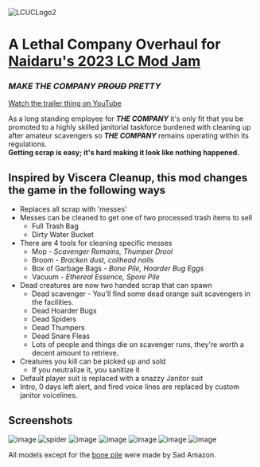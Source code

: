 ![LCUCLogo2](https://github.com/Malcolm-Q/LC-CleaningCompany/assets/118214091/b915165d-783f-4651-a0f9-beab78ac2b34)
# A Lethal Company Overhaul for [Naidaru's 2023 LC Mod Jam](https://itch.io/jam/2023-lethal-company-modjam)
### ***MAKE THE COMPANY ~~PROUD~~ PRETTY***
[Watch the trailer thing on YouTube](https://www.youtube.com/watch?v=D114x5YyH2M)  

As a long standing employee for ***THE COMPANY*** it's only fit that you be promoted to a highly skilled janitorial taskforce burdened with cleaning up after amateur scavengers so ***THE COMPANY*** remains operating within its regulations.  
**Getting scrap is easy; it's hard making it look like nothing happened.**

## Inspired by Viscera Cleanup, this mod changes the game in the following ways
* Replaces all scrap with 'messes'
* Messes can be cleaned to get one of two processed trash items to sell
    * Full Trash Bag
    * Dirty Water Bucket
* There are 4 tools for cleaning specific messes
    * Mop - *Scavenger Remains, Thumper Drool*
    * Broom - *Bracken dust, coilhead nails*
    * Box of Garbage Bags - *Bone Pile, Hoarder Bug Eggs*
    * Vacuum - *Ethereal Essence, Spore Pile*
* Dead creatures are now two handed scrap that can spawn
    * Dead scavenger - You'll find some dead orange suit scavengers in the facilities.
    * Dead Hoarder Bugs
    * Dead Spiders
    * Dead Thumpers
    * Dead Snare Fleas
    * Lots of people and things die on scavenger runs, they're worth a decent amount to retrieve.
* Creatures you kill can be picked up and sold
    * If you neutralize it, you sanitize it
* Default player suit is replaced with a snazzy Janitor suit
* Intro, 0 days left alert, and fired voice lines are replaced by custom janitor voicelines.

## Screenshots
![image](https://github.com/Malcolm-Q/LC-CleaningCompany/assets/118214091/1b94dd96-3ded-4070-89fa-47a1498621d1)
![spider](https://github.com/Malcolm-Q/LC-CleaningCompany/assets/118214091/0a31f6b0-ffa2-44dd-899c-326275f067dd)
![image](https://github.com/Malcolm-Q/LC-CleaningCompany/assets/118214091/7f2048f5-b7f9-49cb-a04f-0281abac2579)
![image](https://github.com/Malcolm-Q/LC-CleaningCompany/assets/118214091/b355c394-030b-410c-b050-ed5abf1f3229)
![image](https://github.com/Malcolm-Q/LC-CleaningCompany/assets/118214091/6d827b75-2765-4066-a3a0-bef51e769b03)
![image](https://github.com/Malcolm-Q/LC-CleaningCompany/assets/118214091/ab44ae53-a31f-4193-995f-17756d083ed9)
![image](https://github.com/Malcolm-Q/LC-CleaningCompany/assets/118214091/c7e42b27-3c8c-44e2-8bb0-92d1fc6a8267)

All models except for the [bone pile](https://sketchfab.com/3d-models/generic-bones-pack-5514f9c3247647a5b17da8ef9bf7989f) were made by Sad Amazon.
